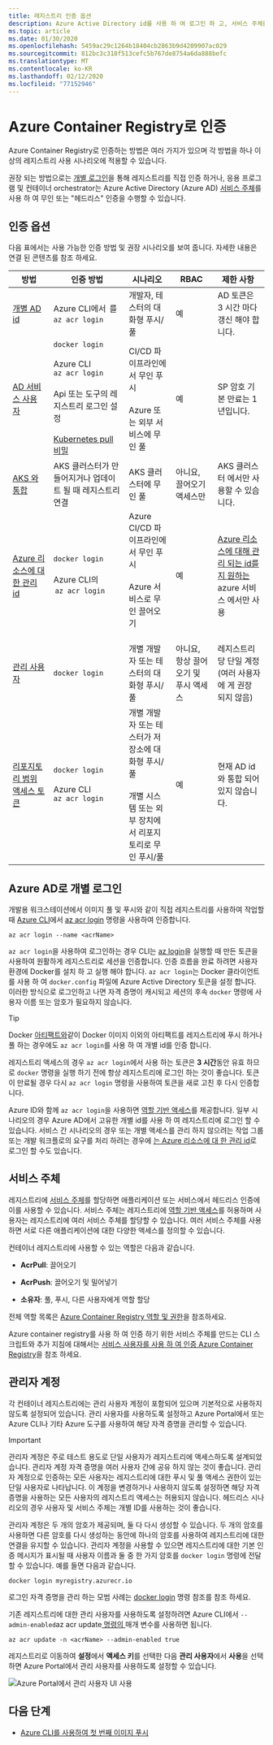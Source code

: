 ```yaml
---
title: 레지스트리 인증 옵션
description: Azure Active Directory id를 사용 하 여 로그인 하 고, 서비스 주체를 사용 하 고, 선택적 관리 자격 증명을 사용 하는 등 개인 Azure container registry에 대 한 인증 옵션입니다.
ms.topic: article
ms.date: 01/30/2020
ms.openlocfilehash: 5459ac29c1264b18404cb2863b9d4209907ac029
ms.sourcegitcommit: 812bc3c318f513cefc5b767de8754a6da888befc
ms.translationtype: MT
ms.contentlocale: ko-KR
ms.lasthandoff: 02/12/2020
ms.locfileid: "77152946"
---
```

# <a name="authenticate-with-an-azure-container-registry"></a>Azure Container Registry로 인증

Azure Container Registry로 인증하는 방법은 여러 가지가 있으며 각 방법을 하나 이상의 레지스트리 사용 시나리오에 적용할 수 있습니다.

권장 되는 방법으로는 [개별 로그인](#individual-login-with-azure-ad)을 통해 레지스트리를 직접 인증 하거나, 응용 프로그램 및 컨테이너 orchestrator는 Azure Active Directory (Azure AD) [서비스 주체](#service-principal)를 사용 하 여 무인 또는 "헤드리스" 인증을 수행할 수 있습니다.

## <a name="authentication-options"></a>인증 옵션

다음 표에서는 사용 가능한 인증 방법 및 권장 시나리오를 보여 줍니다. 자세한 내용은 연결 된 콘텐츠를 참조 하세요.

| 방법                               | 인증 방법                                           | 시나리오                                                            | RBAC                             | 제한 사항                                |
|---------------------------------------|-------------------------------------------------------|---------------------------------------------------------------------|----------------------------------|--------------------------------------------|
| [개별 AD id](#individual-login-with-azure-ad)                | Azure CLI에서  를 `az acr login`                             | 개발자, 테스터의 대화형 푸시/풀                                    | 예                              | AD 토큰은 3 시간 마다 갱신 해야 합니다.     |
| [AD 서비스 사용자](#service-principal)                  | `docker login`<br/><br/>Azure CLI `az acr login`<br/><br/> Api 또는 도구의 레지스트리 로그인 설정<br/><br/> [Kubernetes pull 비밀](container-registry-auth-kubernetes.md)                                           | CI/CD 파이프라인에서 무인 푸시<br/><br/> Azure 또는 외부 서비스에 무인 풀  | 예                              | SP 암호 기본 만료는 1 년입니다.       |                                                           
| [AKS 와 통합](../aks/cluster-container-registry-integration.md?toc=/azure/container-registry/toc.json&bc=/azure/container-registry/breadcrumb/toc.json)                   | AKS 클러스터가 만들어지거나 업데이트 될 때 레지스트리 연결  | AKS 클러스터에 무인 풀                                                  | 아니요, 끌어오기 액세스만             | AKS 클러스터 에서만 사용할 수 있습니다.            |
| [Azure 리소스에 대 한 관리 id](container-registry-authentication-managed-identity.md)  | `docker login`<br/><br/>Azure CLI의  `az acr login`                                        | Azure CI/CD 파이프라인에서 무인 푸시<br/><br/> Azure 서비스로 무인 끌어오기<br/><br/>   | 예                              | [Azure 리소스에 대해 관리 되는 id를 지 원하는](../active-directory/managed-identities-azure-resources/services-support-managed-identities.md#azure-services-that-support-managed-identities-for-azure-resources) azure 서비스 에서만 사용              |
| [관리 사용자](#admin-account)                            | `docker login`                                          | 개별 개발자 또는 테스터의 대화형 푸시/풀                           | 아니요, 항상 끌어오기 및 푸시 액세스  | 레지스트리 당 단일 계정 (여러 사용자에 게 권장 되지 않음)         |
| [리포지토리 범위 액세스 토큰](container-registry-repository-scoped-permissions.md)               | `docker login`<br/><br/>Azure CLI `az acr login`   | 개별 개발자 또는 테스터가 저장소에 대화형 푸시/풀<br/><br/> 개별 시스템 또는 외부 장치에서 리포지토리로 무인 푸시/풀                  | 예                              | 현재 AD id와 통합 되어 있지 않습니다.  |

## <a name="individual-login-with-azure-ad"></a>Azure AD로 개별 로그인

개발용 워크스테이션에서 이미지 풀 및 푸시와 같이 직접 레지스트리를 사용하여 작업할 때 [Azure CLI](/cli/azure/acr?view=azure-cli-latest#az-acr-login)에서 [az acr login](/cli/azure/install-azure-cli) 명령을 사용하여 인증합니다.

```azurecli
az acr login --name <acrName>
```

`az acr login`을 사용하여 로그인하는 경우 CLI는 [az login](/cli/azure/reference-index#az-login)을 실행할 때 만든 토큰을 사용하여 원활하게 레지스트리로 세션을 인증합니다. 인증 흐름을 완료 하려면 사용자 환경에 Docker를 설치 하 고 실행 해야 합니다. `az acr login`는 Docker 클라이언트를 사용 하 여 `docker.config` 파일에 Azure Active Directory 토큰을 설정 합니다. 이러한 방식으로 로그인하고 나면 자격 증명이 캐시되고 세션의 후속 `docker` 명령에 사용자 이름 또는 암호가 필요하지 않습니다.

> [!TIP]
> Docker [아티팩트와](container-registry-oci-artifacts.md)같이 Docker 이미지 이외의 아티팩트를 레지스트리에 푸시 하거나 풀 하는 경우에도 `az acr login`를 사용 하 여 개별 id를 인증 합니다.  


레지스트리 액세스의 경우 `az acr login`에서 사용 하는 토큰은 **3 시간**동안 유효 하므로 `docker` 명령을 실행 하기 전에 항상 레지스트리에 로그인 하는 것이 좋습니다. 토큰이 만료될 경우 다시 `az acr login` 명령을 사용하여 토큰을 새로 고친 후 다시 인증합니다. 

Azure ID와 함께 `az acr login`을 사용하면 [역할 기반 액세스](../role-based-access-control/role-assignments-portal.md)를 제공합니다. 일부 시나리오의 경우 Azure AD에서 고유한 개별 id를 사용 하 여 레지스트리에 로그인 할 수 있습니다. 서비스 간 시나리오의 경우 또는 개별 액세스를 관리 하지 않으려는 작업 그룹 또는 개발 워크플로의 요구를 처리 하려는 경우에 [는 Azure 리소스에 대 한 관리 id](container-registry-authentication-managed-identity.md)로 로그인 할 수도 있습니다.

## <a name="service-principal"></a>서비스 주체

레지스트리에 [서비스 주체](../active-directory/develop/app-objects-and-service-principals.md)를 할당하면 애플리케이션 또는 서비스에서 헤드리스 인증에 이를 사용할 수 있습니다. 서비스 주체는 레지스트리에 [역할 기반 액세스](../role-based-access-control/role-assignments-portal.md)를 허용하며 사용자는 레지스트리에 여러 서비스 주체를 할당할 수 있습니다. 여러 서비스 주체를 사용하면 서로 다른 애플리케이션에 대한 다양한 액세스를 정의할 수 있습니다.

컨테이너 레지스트리에 사용할 수 있는 역할은 다음과 같습니다.

* **AcrPull**: 끌어오기

* **AcrPush**: 끌어오기 및 밀어넣기

* **소유자**: 풀, 푸시, 다른 사용자에게 역할 할당

전체 역할 목록은 [Azure Container Registry 역할 및 권한](container-registry-roles.md)을 참조하세요.

Azure container registry를 사용 하 여 인증 하기 위한 서비스 주체를 만드는 CLI 스크립트와 추가 지침에 대해서는 [서비스 사용자를 사용 하 여 인증 Azure Container Registry](container-registry-auth-service-principal.md)을 참조 하세요.

## <a name="admin-account"></a>관리자 계정

각 컨테이너 레지스트리에는 관리 사용자 계정이 포함되어 있으며 기본적으로 사용하지 않도록 설정되어 있습니다. 관리 사용자를 사용하도록 설정하고 Azure Portal에서 또는 Azure CLI나 기타 Azure 도구를 사용하여 해당 자격 증명을 관리할 수 있습니다.

> [!IMPORTANT]
> 관리자 계정은 주로 테스트 용도로 단일 사용자가 레지스트리에 액세스하도록 설계되었습니다. 관리자 계정 자격 증명을 여러 사용자 간에 공유 하지 않는 것이 좋습니다. 관리자 계정으로 인증하는 모든 사용자는 레지스트리에 대한 푸시 및 풀 액세스 권한이 있는 단일 사용자로 나타납니다. 이 계정을 변경하거나 사용하지 않도록 설정하면 해당 자격 증명을 사용하는 모든 사용자의 레지스트리 액세스는 허용되지 않습니다. 헤드리스 시나리오의 경우 사용자 및 서비스 주체는 개별 ID를 사용하는 것이 좋습니다.
>

관리자 계정은 두 개의 암호가 제공되며, 둘 다 다시 생성할 수 있습니다. 두 개의 암호를 사용하면 다른 암호를 다시 생성하는 동안에 하나의 암호를 사용하여 레지스트리에 대한 연결을 유지할 수 있습니다. 관리자 계정을 사용할 수 있으면 레지스트리에 대한 기본 인증 메시지가 표시될 때 사용자 이름과 둘 중 한 가지 암호를 `docker login` 명령에 전달할 수 있습니다. 예를 들면 다음과 같습니다.

```
docker login myregistry.azurecr.io 
```

로그인 자격 증명을 관리 하는 모범 사례는 [docker login](https://docs.docker.com/engine/reference/commandline/login/) 명령 참조를 참조 하세요.

기존 레지스트리에 대한 관리 사용자를 사용하도록 설정하려면 Azure CLI에서 `--admin-enabled`az acr update[ 명령의 ](/cli/azure/acr?view=azure-cli-latest#az-acr-update) 매개 변수를 사용하면 됩니다.

```azurecli
az acr update -n <acrName> --admin-enabled true
```

레지스트리로 이동하여 **설정**에서 **액세스 키**를 선택한 다음 **관리 사용자**에서 **사용**을 선택하면 Azure Portal에서 관리 사용자를 사용하도록 설정할 수 있습니다.

![Azure Portal에서 관리 사용자 UI 사용][auth-portal-01]

## <a name="next-steps"></a>다음 단계

* [Azure CLI를 사용하여 첫 번째 이미지 푸시](container-registry-get-started-azure-cli.md)

<!-- IMAGES -->
[auth-portal-01]: ./media/container-registry-authentication/auth-portal-01.png
